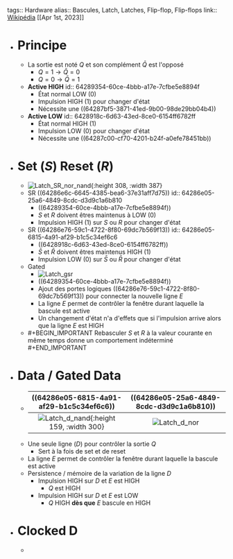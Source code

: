 tags:: Hardware
alias:: Bascules, Latch, Latches, Flip-flop, Flip-flops
link:: [Wikipédia](https://en.wikipedia.org/wiki/Flip-flop_(electronics)) 
[[Apr 1st, 2023]]

- # Principe
	- La sortie est noté $Q$ et son complément $\bar{Q}$ est l'opposé
		- $Q = 1 \rightarrow \bar{Q} = 0$
		- $Q = 0 \rightarrow \bar{Q} = 1$
	- **Active HIGH**
	  id:: 64289354-60ce-4bbb-a17e-7cfbe5e8894f
		- État normal LOW (0)
		- Impulsion HIGH (1) pour changer d'état
		- Nécessite une ((64287bf5-3871-41ed-9b00-98de29bb04b4))
	- **Active LOW**
	  id:: 6428918c-6d63-43ed-8ce0-6154ff6782ff
		- État normal HIGH (1)
		- Impulsion LOW (0) pour changer d'état
		- Nécessite une ((64287c00-cf70-4201-b24f-a0efe78451bb))
- # Set ($S$) Reset ($R$)
	- ![Latch_SR_nor_nand](https://image1.slideserve.com/2405882/sr-latch-l.jpg){:height 308, :width 387}
	- SR ((64286e6c-6645-4385-bea6-37e31aff7d75))
	  id:: 64286e05-25a6-4849-8cdc-d3d9c1a6b810
		- ((64289354-60ce-4bbb-a17e-7cfbe5e8894f))
		- $S$ et $R$ doivent êtres maintenus à LOW (0)
		- Impulsion HIGH (1) sur $S$ ou $R$ pour changer d'état
	- SR ((64286e76-59c1-4722-8f80-69dc7b569f13))
	  id:: 64286e05-6815-4a91-af29-b1c5c34ef6c6
		- ((6428918c-6d63-43ed-8ce0-6154ff6782ff))
		- $\bar{S}$ et $\bar{R}$ doivent êtres maintenus HIGH (1)
		- Impulsion LOW (0) sur $\bar{S}$ ou $\bar{R}$ pour changer d'état
	- Gated
		- ![Latch_gsr](https://upload.wikimedia.org/wikipedia/commons/thumb/e/e1/SR_%28Clocked%29_Flip-flop_Diagram.svg/300px-SR_%28Clocked%29_Flip-flop_Diagram.svg.png)
		- ((64289354-60ce-4bbb-a17e-7cfbe5e8894f))
		- Ajout des portes logiques ((64286e76-59c1-4722-8f80-69dc7b569f13)) pour connecter la nouvelle ligne $E$
		- La ligne $E$ permet de contrôler la fenêtre durant laquelle la bascule est active
		- Un changement d'état n'a d'effets que si l'impulsion arrive alors que la ligne $E$ est HIGH
	- #+BEGIN_IMPORTANT
	  Rebasculer $S$ et $R$ à la valeur courante en même temps donne un comportement indéterminé
	  #+END_IMPORTANT
- # Data / Gated Data
	- | ((64286e05-6815-4a91-af29-b1c5c34ef6c6)) | ((64286e05-25a6-4849-8cdc-d3d9c1a6b810)) |
	  |:-:|:-:|
	  | ![Latch_d_nand](https://upload.wikimedia.org/wikipedia/commons/2/2f/D-Type_Transparent_Latch.svg){:height 159, :width 300} | ![Latch_d_nor](https://upload.wikimedia.org/wikipedia/commons/c/cb/D-type_Transparent_Latch_%28NOR%29.svg) |
	- Une seule ligne ($D$) pour contrôler la sortie $Q$
		- Sert à la fois de set et de reset
	- La ligne $E$ permet de contrôler la fenêtre durant laquelle la bascule est active
	- Persistence / mémoire de la variation de la ligne $D$
		- Impulsion HIGH sur $D$ et $E$ est HIGH
			- $Q$ est HIGH
		- Impulsion HIGH sur $D$ et $E$ est LOW
			- $Q$ HIGH **dès que** $E$ bascule en HIGH
- # Clocked D
	-